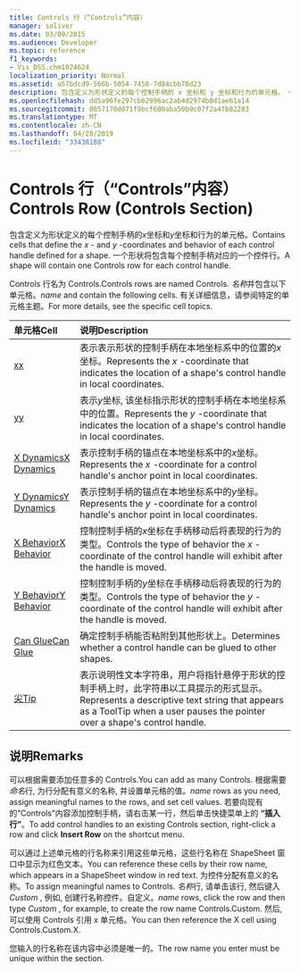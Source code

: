 ```yaml
---
title: Controls 行（“Controls”内容）
manager: soliver
ms.date: 03/09/2015
ms.audience: Developer
ms.topic: reference
f1_keywords:
- Vis_DSS.chm1024624
localization_priority: Normal
ms.assetid: a57bdcd9-566b-5054-7458-7d84cbb78d23
description: 包含定义为形状定义的每个控制手柄的 x 坐标和 y 坐标和行为的单元格。 一个形状将包含每个控制手柄对应的一个控件行。
ms.openlocfilehash: dd5a96fe297cb62996ac2ab4d2974b8d1ae61a14
ms.sourcegitcommit: 8657170d071f9bcf680aba50b9c07f2a4fb82283
ms.translationtype: MT
ms.contentlocale: zh-CN
ms.lasthandoff: 04/28/2019
ms.locfileid: "33438188"
---
```

# <a name="controls-row-controls-section"></a><span data-ttu-id="83865-104">Controls 行（“Controls”内容）</span><span class="sxs-lookup"><span data-stu-id="83865-104">Controls Row (Controls Section)</span></span>

<span data-ttu-id="83865-105">包含定义为形状定义的每个控制手柄的*x*坐标和*y*坐标和行为的单元格。</span><span class="sxs-lookup"><span data-stu-id="83865-105">Contains cells that define the  *x*  - and  *y*  -coordinates and behavior of each control handle defined for a shape.</span></span> <span data-ttu-id="83865-106">一个形状将包含每个控制手柄对应的一个控件行。</span><span class="sxs-lookup"><span data-stu-id="83865-106">A shape will contain one Controls row for each control handle.</span></span> 
  
<span data-ttu-id="83865-107">Controls 行名为 Controls.</span><span class="sxs-lookup"><span data-stu-id="83865-107">Controls rows are named Controls.</span></span> <span data-ttu-id="83865-108">*名称*并包含以下单元格。</span><span class="sxs-lookup"><span data-stu-id="83865-108">*name*  and contain the following cells.</span></span> <span data-ttu-id="83865-109">有关详细信息，请参阅特定的单元格主题。</span><span class="sxs-lookup"><span data-stu-id="83865-109">For more details, see the specific cell topics.</span></span> 
  
|<span data-ttu-id="83865-110">**单元格**</span><span class="sxs-lookup"><span data-stu-id="83865-110">**Cell**</span></span>|<span data-ttu-id="83865-111">**说明**</span><span class="sxs-lookup"><span data-stu-id="83865-111">**Description**</span></span>|
|:-----|:-----|
|[<span data-ttu-id="83865-112">x</span><span class="sxs-lookup"><span data-stu-id="83865-112">x</span></span>](x-cell-controls-section.md) <br/> |<span data-ttu-id="83865-113">表示表示形状的控制手柄在本地坐标系中的位置的*x*坐标。</span><span class="sxs-lookup"><span data-stu-id="83865-113">Represents the  *x*  -coordinate that indicates the location of a shape's control handle in local coordinates.</span></span>  <br/> |
|[<span data-ttu-id="83865-114">y</span><span class="sxs-lookup"><span data-stu-id="83865-114">y</span></span>](y-cell-controls-section.md) <br/> |<span data-ttu-id="83865-115">表示*y*坐标, 该坐标指示形状的控制手柄在本地坐标系中的位置。</span><span class="sxs-lookup"><span data-stu-id="83865-115">Represents the  *y*  -coordinate that indicates the location of a shape's control handle in local coordinates.</span></span>  <br/> |
|[<span data-ttu-id="83865-116">X Dynamics</span><span class="sxs-lookup"><span data-stu-id="83865-116">X Dynamics</span></span>](x-dynamics-cell-controls-section.md) <br/> |<span data-ttu-id="83865-117">表示控制手柄的锚点在本地坐标系中的*x*坐标。</span><span class="sxs-lookup"><span data-stu-id="83865-117">Represents the  *x*  -coordinate for a control handle's anchor point in local coordinates.</span></span>  <br/> |
|[<span data-ttu-id="83865-118">Y Dynamics</span><span class="sxs-lookup"><span data-stu-id="83865-118">Y Dynamics</span></span>](y-dynamics-cell-controls-section.md) <br/> |<span data-ttu-id="83865-119">表示控制手柄的锚点在本地坐标系中的*y*坐标。</span><span class="sxs-lookup"><span data-stu-id="83865-119">Represents the  *y*  -coordinate for a control handle's anchor point in local coordinates.</span></span>  <br/> |
|[<span data-ttu-id="83865-120">X Behavior</span><span class="sxs-lookup"><span data-stu-id="83865-120">X Behavior</span></span>](x-behavior-cell-controls-section.md) <br/> |<span data-ttu-id="83865-121">控制控制手柄的*x*坐标在手柄移动后将表现的行为的类型。</span><span class="sxs-lookup"><span data-stu-id="83865-121">Controls the type of behavior the  *x*  -coordinate of the control handle will exhibit after the handle is moved.</span></span>  <br/> |
|[<span data-ttu-id="83865-122">Y Behavior</span><span class="sxs-lookup"><span data-stu-id="83865-122">Y Behavior</span></span>](y-behavior-cell-controls-section.md) <br/> |<span data-ttu-id="83865-123">控制控制手柄的*y*坐标在手柄移动后将表现的行为的类型。</span><span class="sxs-lookup"><span data-stu-id="83865-123">Controls the type of behavior the  *y*  -coordinate of the control handle will exhibit after the handle is moved.</span></span>  <br/> |
|[<span data-ttu-id="83865-124">Can Glue</span><span class="sxs-lookup"><span data-stu-id="83865-124">Can Glue</span></span>](can-glue-cell-controls-section.md) <br/> |<span data-ttu-id="83865-125">确定控制手柄能否粘附到其他形状上。</span><span class="sxs-lookup"><span data-stu-id="83865-125">Determines whether a control handle can be glued to other shapes.</span></span>  <br/> |
|[<span data-ttu-id="83865-126">尖</span><span class="sxs-lookup"><span data-stu-id="83865-126">Tip</span></span>](tip-cell-controls-section.md) <br/> |<span data-ttu-id="83865-127">表示说明性文本字符串，用户将指针悬停于形状的控制手柄上时，此字符串以工具提示的形式显示。</span><span class="sxs-lookup"><span data-stu-id="83865-127">Represents a descriptive text string that appears as a ToolTip when a user pauses the pointer over a shape's control handle.</span></span>  <br/> |
   
## <a name="remarks"></a><span data-ttu-id="83865-128">说明</span><span class="sxs-lookup"><span data-stu-id="83865-128">Remarks</span></span>

 <span data-ttu-id="83865-129">可以根据需要添加任意多的 Controls.</span><span class="sxs-lookup"><span data-stu-id="83865-129">You can add as many Controls.</span></span>  <span data-ttu-id="83865-130">根据需要*命名*行, 为行分配有意义的名称, 并设置单元格的值。</span><span class="sxs-lookup"><span data-stu-id="83865-130">*name*  rows as you need, assign meaningful names to the rows, and set cell values.</span></span> <span data-ttu-id="83865-131">若要向现有的“Controls”内容添加控制手柄，请右击某一行，然后单击快捷菜单上的 **“插入行”**。</span><span class="sxs-lookup"><span data-stu-id="83865-131">To add control handles to an existing Controls section, right-click a row and click **Insert Row** on the shortcut menu.</span></span> 
  
<span data-ttu-id="83865-132">可以通过上述单元格的行名称来引用这些单元格，这些行名称在 ShapeSheet 窗口中显示为红色文本。</span><span class="sxs-lookup"><span data-stu-id="83865-132">You can reference these cells by their row name, which appears in a ShapeSheet window in red text.</span></span> <span data-ttu-id="83865-133">为控件分配有意义的名称。</span><span class="sxs-lookup"><span data-stu-id="83865-133">To assign meaningful names to Controls.</span></span> <span data-ttu-id="83865-134">*名称*行, 请单击该行, 然后键入*Custom* , 例如, 创建行名称控件。自定义。</span><span class="sxs-lookup"><span data-stu-id="83865-134">*name*  rows, click the row and then type  *Custom*  , for example, to create the row name Controls.Custom.</span></span> <span data-ttu-id="83865-135">然后, 可以使用 Controls 引用 x 单元格。</span><span class="sxs-lookup"><span data-stu-id="83865-135">You can then reference the X cell using Controls.Custom.X.</span></span> 
  
<span data-ttu-id="83865-136">您输入的行名称在该内容中必须是唯一的。</span><span class="sxs-lookup"><span data-stu-id="83865-136">The row name you enter must be unique within the section.</span></span>
  

